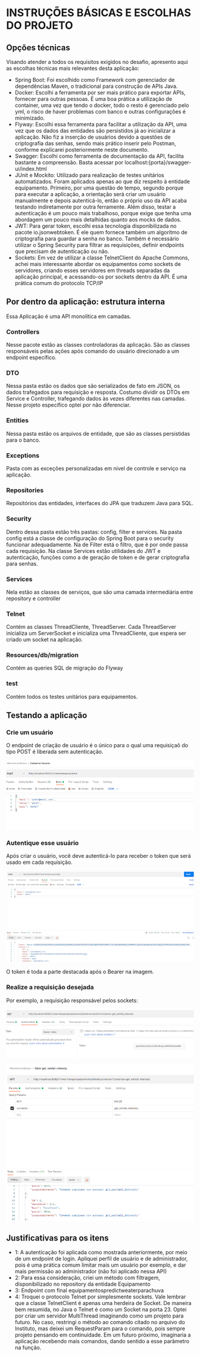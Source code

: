 # INSTRUÇÕES BÁSICAS E ESCOLHAS DO PROJETO

## Opções técnicas

Visando atender a todos os requisitos exigidos no desafio, apresento aqui as escolhas técnicas mais relevantes desta aplicação:

- Spring Boot: Foi escolhido como Framework com gerenciador de dependências Maven, o tradicional para construção de APIs Java.
- Docker: Escolhi a ferramenta por ser mais prático para exportar APIs, fornecer para outras pessoas. É uma boa prática a utilização de container, uma vez que tendo o docker, todo o resto é gerenciado pelo yml, o risco de haver problemas com banco e outras configurações é minimizado.
- Flyway: Escolhi essa ferramenta para facilitar a utilização da API, uma vez que os dados das entidades são persistidos já ao inicializar a aplicação. Não fiz a inserção de usuários devido a questões de criptografia das senhas, sendo mais prático inserir pelo Postman, conforme explicarei posteriormente neste documento.
- Swagger: Escolhi como ferramenta de documentação da API, facilita bastante a compreensão. Basta acessar por localhost:{porta}/swagger-ui/index.html
- JUnit e Mockito: Utilizado para realização de testes unitários automatizados. Foram aplicados apenas ao que diz respeito à entidade equipamento. Primeiro, por uma questão de tempo, segundo porque para executar a aplicação, a orientação será criar um usuário manualmente e depois autenticá-lo, então o próprio uso da API acaba testando indiretamente por outra ferramente. Além disso, testar a autenticação é um pouco mais trabalhoso, porque exige que tenha uma abordagem um pouco mais detalhidas quanto aos mocks de dados.
- JWT: Para gerar token, escolhi essa tecnologia disponibilizada no pacote io.jsonwebtoken. É ele quem fornece também um algoritmo de criptografia para guardar a senha no banco. Também é necessário utilizar o Spring Security para filtrar as requisições, definir endpoints que precisam de autenticação ou não. 
- Sockets: Em vez de utilizar a classe TelnetClient do Apache Commons, achei mais interessante abordar os equipamentos como sockets de servidores, criando esses servidores em threads separadas da aplicação principal, e acessando-os por sockets dentro da API. É uma prática comum do protocolo TCP/IP

## Por dentro da aplicação: estrutura interna

Essa Aplicação é uma API monolítica em camadas.

### Controllers

Nesse pacote estão as classes controladoras da aplicação. São as classes responsáveis pelas ações após comando do usuário direcionado a um endpoint específico.

### DTO

Nessa pasta estão os dados que são serializados de fato em JSON, os dados trafegados para requisição e resposta. Costumo dividir os DTOs em Service e Controller, trafegando dados às vezes diferentes nas camadas. Nesse projeto específico optei por não diferenciar.

### Entities

Nessa pasta estão os arquivos de entidade, que são as classes persistidas para o banco.

### Exceptions

Pasta com as exceções personalizadas em nível de controle e serviço na aplicação.

### Repositories

Repositórios das entidades, interfaces do JPA que traduzem Java para SQL.

### Security

Dentro dessa pasta estão três pastas: config, filter e services. Na pasta config está a classe de configuração do Spring Boot para o security funcionar adequadamente. Na de Filter está o filtro, que é por onde passa cada requisição. Na classe Services estão utilidades do JWT e autenticação, funções como a de geração de token e de gerar criptografia para senhas.

### Services

Nela estão as classes de serviços, que são uma camada intermediária entre repository e controller

### Telnet

Contém as classes ThreadCliente, ThreadServer. Cada ThreadServer inicializa um ServerSocket e inicializa uma ThreadCliente, que espera ser criado um socket na aplicação.

### Resources/db/migration

Contém as queries SQL de migração do Flyway

### test

Contém todos os testes unitários para equipamentos.

## Testando a aplicação

### Crie um usuário
O endpoint de criação de usuário é o único para o qual uma requisiçaõ do tipo POST é liberada sem autenticação.

![alt text](image.png)

### Autentique esse usuário

Após criar o usuário, você deve autenticá-lo para receber o token que será usado em cada requisição.

![alt text](image-1.png)

O token é toda a parte destacada após o Bearer na imagem.

### Realize a requisição desejada

Por exemplo, a requisição responsável pelos sockets:

![alt text](image-2.png)

![alt text](image-3.png)

## Justificativas para os itens

- 1: A autenticação foi aplicada como mostrada anteriormente, por meio de um endpoint de login. Apliquei perfil de usuário e de administrador, pois é uma prática comum limitar mais um usuário por exemplo, e dar mais permissão ao administrador (não foi aplicado nessa API)
- 2: Para essa consideração, criei um método com filtragem, disponibilizado no repository da entidade Equipamento
- 3: Endpoint com final equipamentospredictweaterparachuva
- 4: Troquei o protocolo Telnet por simplesmente sockets. Vale lembrar que a classe TelnetClient é apenas uma herdeira de Socket. De maneira bem resumida, no Java o Telnet é como um Socket na porta 23. Optei por criar um servidor MultiThread imaginando como um projeto para futuro. No caso, restringi o método ao comando citado no arquivo do Instituto, mas deixei um RequestParam para o comando, pois sempre projeto pensando em continuidade. Em um futuro próximo, imaginaria a aplicação recebendo mais comandos, dando sentido a esse parâmetro na função.
